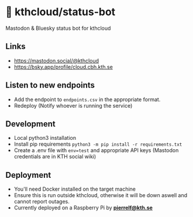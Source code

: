 # 🤖 kthcloud/status-bot
Mastodon & Bluesky status bot for kthcloud

## Links
- https://mastodon.social/@kthcloud
- https://bsky.app/profile/cloud.cbh.kth.se

## Listen to new endpoints
- Add the endpoint to `endpoints.csv` in the appropriate format.
- Redeploy (Notify whoever is running the service)

## Development
- Local python3 installation
- Install pip requirements `python3 -m pip install -r requirements.txt`
- Create a .env file with `env=test` and appropriate API keys (Mastodon credentials are in KTH social wiki)

## Deployment
- You'll need Docker installed on the target machine
- Ensure this is run outside kthcloud, otherwise it will be down aswell and cannot report outages.
- Currently deployed on a Raspberry Pi by **pierrelf@kth.se**
